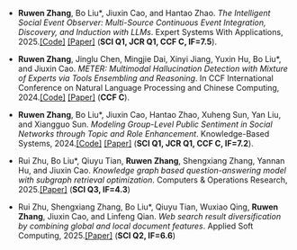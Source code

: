 - **Ruwen Zhang**, Bo Liu*, Jiuxin Cao, and Hantao Zhao. _The Intelligent Social Event Observer: Multi-Source Continuous Event Integration, Discovery, and Induction with LLMs_. Expert Systems With Applications, 2025.[[Code]](https://github.com/lambdarw/SEO) [[Paper]](https://www.sciencedirect.com/science/article/pii/S0957417425027101) (**SCI Q1, JCR Q1, CCF C, IF=7.5**).

- **Ruwen Zhang**, Jinglu Chen, Mingjie Dai, Xinyi Jiang, Yuxin Hu, Bo Liu*, and Jiuxin Cao. _METER: Multimodal Hallucination Detection with Mixture of Experts via Tools Ensembling and Reasoning_. In CCF International Conference on Natural Language Processing and Chinese Computing, 2024.[[Code]](https://github.com/lambdarw/METER) [[Paper]](https://link.springer.com/chapter/10.1007/978-981-97-9443-0_24) (**CCF C**). 

- **Ruwen Zhang**, Bo Liu*, Jiuxin Cao, Hantao Zhao, Xuheng Sun, Yan Liu, and Xiangguo Sun. _Modeling Group-Level Public Sentiment in Social Networks through Topic and Role Enhancement_. Knowledge-Based Systems, 2024.[[Code]](https://github.com/lambdarw/TwiCOVID19) [[Paper]](https://www.sciencedirect.com/science/article/pii/S0950705124012280) (**SCI Q1, JCR Q1, CCF C, IF=7.2**).

- Rui Zhu, Bo Liu*, Qiuyu Tian, **Ruwen Zhang**, Shengxiang Zhang, Yannan Hu, and Jiuxin Cao. _Knowledge graph based question-answering model with subgraph retrieval optimization_. Computers & Operations Research, 2025.[[Paper]](https://www.sciencedirect.com/science/article/pii/S0305054825000231) (**SCI Q3, IF=4.3**)
  
- Rui Zhu, Shengxiang Zhang, Bo Liu*, Qiuyu Tian, Wuxiao Qing, **Ruwen Zhang**, Jiuxin Cao, and Linfeng Qian. _Web search result diversification by combining global and local document features_. Applied Soft Computing, 2025.[[Paper]](https://www.sciencedirect.com/science/article/pii/S1568494624013176) (**SCI Q2, IF=6.6**)
  
<!--
- Rui Zhu, Bo Liu*, **Ruwen Zhang**, Shengxiang Zhang, Jiuxin Cao. _OEQA: Knowledge-and Intention-Driven Intelligent Ocean Engineering Question-Answering Framework_. Applied Sciences, 2023, 13(23): 12915.[[Paper]](https://www.mdpi.com/2076-3417/13/23/12915)(**SCI Q3, IF=2.5**) 
-->

